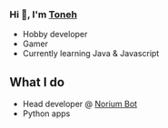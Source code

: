 ### Hi 👋, I'm [Toneh](https://toneh.de)

* Hobby developer
* Gamer
* Currently learning Java & Javascript

## What I do

* Head developer @ [Norium Bot](https://noriumbot.com)
* Python apps

